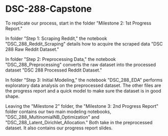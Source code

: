 # DSC-288-Capstone

To replicate our process, start in the folder "Milestone 2: 1st Progress Report."

In folder "Step 1: Scraping Reddit," the notebook "DSC_288_Reddit_Scraping" details how to acquire the scraped data "DSC 288 Raw Reddit Dataset."

In folder "Step 2: Preprocessing Data," the notebook "DSC_288_Preprocessing" converts the raw dataset into the processed dataset "DSC 288 Processed Reddit Dataset."

In folder "Step 3: Initial Modeling," the notebook "DSC_288_EDA" performs exploratory data analysis on the preprocessed dataset. The other files are the progress report and a quick model to make sure the dataset is in good shape.


Leaving the "Milestone 2" folder, the "Milestone 3: 2nd Progress Report" folder contains our two main modeling notebooks, "DSC_288_MultinomialNB_Optimization" and "DSC_288_Latent_Dirichlet_Allocation." Both take in the preprocessed dataset. It also contains our progress report slides. 
